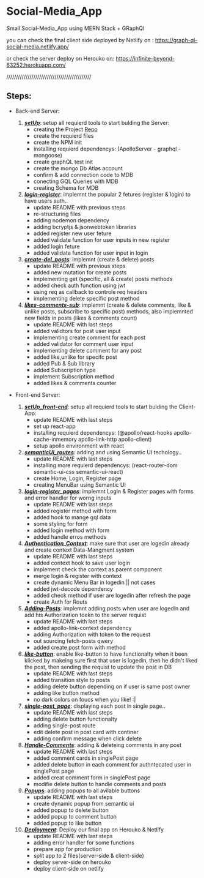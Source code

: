 # Social-Media_App
Small Social-Media_App using MERN Stack + GRaphQl

you can check the final client side deployed by Netlify on : https://graph-ql-social-media.netlify.app/

or check the server deploy on Herouko on: https://infinite-beyond-63252.herokuapp.com/

////////////////////////////////////////////

## Steps:
* Back-end Server:

    1. ***[setUp](https://github.com/3madov-77/Social-Media_App/tree/setUp)***: setup all requierd tools to start bulding the Server:
        * creating the Project [Repo](https://github.com/3madov-77/Social-Media_App)
        * create the requierd files
        * create the NPM init
        * installing requierd dependencys: (ApolloServer - graphql - mongoose)
        * create graphQL test init
        * create the mongo Db Atlas account
        * confirm & add connection code to MDB
        * conecting GQL Queries with MDB
        * creating Schema for MDB
    2. ***[login-register](https://github.com/3madov-77/Social-Media_App/tree/login-register)***: implemnt the popular 2 fetures (register & login) to have users auth..
        * update README with previous steps
        * re-structuring files
        * adding nodemon dependency
        * adding bcryptjs & jsonwebtoken libraries
        * added register new user feture
        * added validate function for user inputs in new register
        * added login feture
        * added validate function for user input in login
    3. ***[create-del_posts](https://github.com/3madov-77/Social-Media_App/tree/create-del_posts)***: implemnt (create & delete) posts
        * update README with previous steps
        * added new mutation for create posts
        * implementing get (specific, all & create) posts methods
        * added check auth function using jwt
        * using req as callback to controle req headers
        * implementing delete specific post method
    4. ***[likes-comments-sub](https://github.com/3madov-77/Social-Media_App/tree/likes-comments-sub)***: implemnt (create & delete comments, like & unlike posts, subscribe to specific post) methods, also implemnted new fields in posts (likes & comments count)
        * update README with last steps
        * added validtors for post user input
        * implementing create comment for each post
        * added validator for comment user input
        * implementing delete comment for any post
        * added like,unlike for specifc post
        * added Pub & Sub library
        * added Subscription type
        * implement Subscription method
        * added likes & comments counter
* Front-end Server:
    1. ***[setUp_front-end](https://github.com/3madov-77/Social-Media_App/tree/setUp_front-end)***: setup all requierd tools to start bulding the Client-App:
        * update README with last steps
        * set up react-app
        * installing requierd dependencys: (@apollo/react-hooks apollo-cache-inmemory apollo-link-http apollo-client)
        * setup apollo environment with react
    2. ***[semanticUI_routes](https://github.com/3madov-77/Social-Media_App/tree/semanticUI_routes)***: adding and using Semantic UI techology..
        * update README with last steps
        * installing more requierd dependencys: (react-router-dom semantic-ui-css semantic-ui-react)
        * create Home, Login, Register page
        * creating MenuBar using Semantic UI
    3. ***[login-register_pages](https://github.com/3madov-77/Social-Media_App/tree/login-register_pages)***: implemnt Login & Register pages with forms and error handler for worng inputs
        * update README with last steps
        * added register method with form
        * added hook to mange gql data
        * some styling for form
        * added login method with form
        * added handle erros methods
    4. ***[Authentication_Context](https://github.com/3madov-77/Social-Media_App/tree/Authentication_Context)***: make sure that user are logedin already and create context Data-Mangment system
        * update README with last steps
        * added context hook to save user login
        * implement check the context as parent component
        * merge login & register with context
        * create dynamic Menu Bar in logedin || not cases
        * added jwt-decode dependency
        * added check method if user are logedin after refresh the page
        * create Auth for Routs
    5. ***[Adding-Posts](https://github.com/3madov-77/Social-Media_App/tree/Adding-Posts)***: implemnt adding posts when user are logedin and add his Authorization toekn to the server requist
        * update README with last steps
        * added apollo-link-context dependency
        * adding Authorization with token to the request
        * out sourcing fetch-posts qwery
        * added create post form with method
    6. ***[like-button](https://github.com/3madov-77/Social-Media_App/tree/like-button)***: enable like-button to have functionalty when it been klicked by makeing sure first that user is logedin, then he didn't liked the post, then sending the requist to update the post in DB
        * update README with last steps
	    * added transition style to posts
	    * adding delete button depending on if user is same post owner
	    * adding like button method
	    * no dark colors on foucs when you like! :|
    7. ***[single-post_page](https://github.com/3madov-77/Social-Media_App/tree/single-post_page)***: displaying each post in single page..
        * update README with last steps
	    * adding delete button functionalty
	    * adding single-post route
	    * edit delete post in post card with continer
	    * adding confirm message when click delete
    8. ***[Handle-Comments](https://github.com/3madov-77/Social-Media_App/tree/Handle-Comments)***: adding & deleteing comments in any post
        * update README with last steps
	    * added comment cards in singlePost page
	    * added delete button in each comment for authntecated user in singlePost page
	    * added creat comment form in singlePost page
	    * modifie delete button to handle comments and posts
    9. ***[Popups](https://github.com/3madov-77/Social-Media_App/tree/Popups)***: adding popups to all avilable buttons
        * update README with last steps
    	* create dynamic popup from semantic ui
	    * added popup to delete button
	    * added popup to comment button
	    * added popup to like button
    10. ***[Deployment](https://github.com/3madov-77/Social-Media_App/tree/Deployment)***: Deploy our final app on Herouko & Netlify
        * update README with last steps
        * adding error handler for some functions
        * prepare app for production
        * split app to 2 files(server-side & client-side)
        * deploy server-side on herouko
        * deploy client-side on netlify
